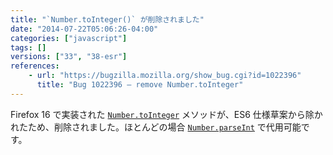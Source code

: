 ```yaml
---
title: "`Number.toInteger()` が削除されました"
date: "2014-07-22T05:06:26-04:00"
categories: ["javascript"]
tags: []
versions: ["33", "38-esr"]
references:
    - url: "https://bugzilla.mozilla.org/show_bug.cgi?id=1022396"
      title: "Bug 1022396 – remove Number.toInteger"
---
```

Firefox 16 で実装された [`Number.toInteger`](https://developer.mozilla.org/docs/Web/JavaScript/Reference/Global_Objects/Number/toInteger) メソッドが、ES6 仕様草案から除かれたため、削除されました。ほとんどの場合 [`Number.parseInt`](https://developer.mozilla.org/docs/Web/JavaScript/Reference/Global_Objects/Number/parseInt) で代用可能です。
